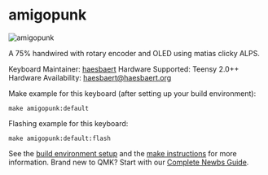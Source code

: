 # amigopunk

![amigopunk](https://i.imgur.com/7uVsX1vh.jpeg)

A 75% handwired with rotary encoder and OLED using matias clicky ALPS.

Keyboard Maintainer: [haesbaert](https://github.com/haesbaert)
Hardware Supported: Teensy 2.0++
Hardware Availability: haesbaert@haesbaert.org

Make example for this keyboard (after setting up your build environment):

    make amigopunk:default

Flashing example for this keyboard:

    make amigopunk:default:flash

See the [build environment setup](https://docs.qmk.fm/#/getting_started_build_tools) and the [make instructions](https://docs.qmk.fm/#/getting_started_make_guide) for more information. Brand new to QMK? Start with our [Complete Newbs Guide](https://docs.qmk.fm/#/newbs).
